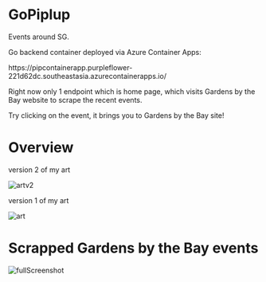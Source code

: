 # GoPiplup
<p>Events around SG.</p> 
<p>Go backend container deployed via Azure Container Apps:</p>
<p>https://pipcontainerapp.purpleflower-221d62dc.southeastasia.azurecontainerapps.io/</p>
<p>Right now only 1 endpoint which is home page, which visits Gardens by the Bay website to scrape the recent events.</p>
<p>Try clicking on the event, it brings you to Gardens by the Bay site!</p>

<h1> Overview </h1>
<p> version 2 of my art </p>

![artv2](https://github.com/piplupOwo/GoPiplup/assets/82926705/272201ed-a6b7-4223-8768-3d7b716aef23)

<p> version 1 of my art </p>

![art](https://github.com/piplupOwo/GoPiplup/assets/82926705/3f8bafa3-3fcf-43d1-8daf-fc3a35b9a230)

<h1>Scrapped Gardens by the Bay events</h1>

![fullScreenshot](https://github.com/piplupOwo/GoPiplup/assets/82926705/6cacb8a5-31ef-4049-976a-3e4c51f124f7)
